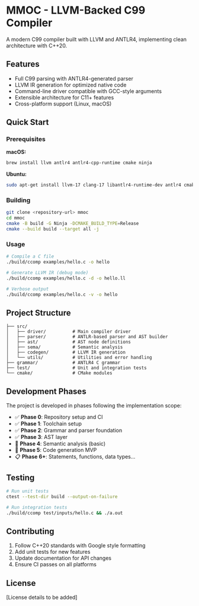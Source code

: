 # MMOC - LLVM-Backed C99 Compiler

A modern C99 compiler built with LLVM and ANTLR4, implementing clean architecture with C++20.

## Features

- Full C99 parsing with ANTLR4-generated parser
- LLVM IR generation for optimized native code
- Command-line driver compatible with GCC-style arguments
- Extensible architecture for C11+ features
- Cross-platform support (Linux, macOS)

## Quick Start

### Prerequisites

**macOS:**
```bash
brew install llvm antlr4 antlr4-cpp-runtime cmake ninja
```

**Ubuntu:**
```bash
sudo apt-get install llvm-17 clang-17 libantlr4-runtime-dev antlr4 cmake ninja-build
```

### Building

```bash
git clone <repository-url> mmoc
cd mmoc
cmake -B build -G Ninja -DCMAKE_BUILD_TYPE=Release
cmake --build build --target all -j
```

### Usage

```bash
# Compile a C file
./build/ccomp examples/hello.c -o hello

# Generate LLVM IR (debug mode)
./build/ccomp examples/hello.c -d -o hello.ll

# Verbose output
./build/ccomp examples/hello.c -v -o hello
```

## Project Structure

```
├── src/
│   ├── driver/          # Main compiler driver
│   ├── parser/          # ANTLR-based parser and AST builder
│   ├── ast/             # AST node definitions
│   ├── sema/            # Semantic analysis
│   ├── codegen/         # LLVM IR generation
│   └── utils/           # Utilities and error handling
├── grammar/             # ANTLR4 C grammar
├── test/                # Unit and integration tests
└── cmake/               # CMake modules
```

## Development Phases

The project is developed in phases following the implementation scope:

- ✅ **Phase 0**: Repository setup and CI
- ✅ **Phase 1**: Toolchain setup
- ✅ **Phase 2**: Grammar and parser foundation
- ✅ **Phase 3**: AST layer
- 🚧 **Phase 4**: Semantic analysis (basic)
- 🚧 **Phase 5**: Code generation MVP
- 📋 **Phase 6+**: Statements, functions, data types...

## Testing

```bash
# Run unit tests
ctest --test-dir build --output-on-failure

# Run integration tests
./build/ccomp test/inputs/hello.c && ./a.out
```

## Contributing

1. Follow C++20 standards with Google style formatting
2. Add unit tests for new features
3. Update documentation for API changes
4. Ensure CI passes on all platforms

## License

[License details to be added]
